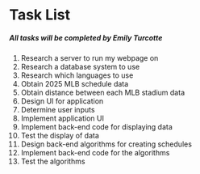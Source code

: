 # Task List
##### All tasks will be completed by Emily Turcotte

1. Research a server to run my webpage on
2. Research a database system to use
3. Research which languages to use
4. Obtain 2025 MLB schedule data
5. Obtain distance between each MLB stadium data
6. Design UI for application
7. Determine user inputs
8. Implement application UI
9. Implement back-end code for displaying data
10. Test the display of data
11. Design back-end algorithms for creating schedules
12. Implement back-end code for the algorithms
13. Test the algorithms

